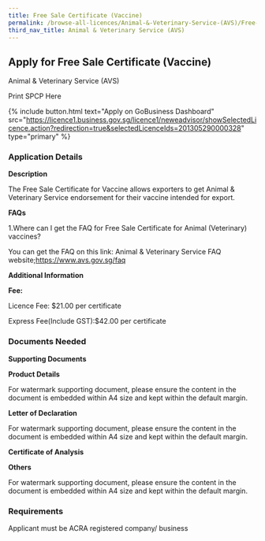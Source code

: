 ```yaml
---
title: Free Sale Certificate (Vaccine)
permalink: /browse-all-licences/Animal-&-Veterinary-Service-(AVS)/Free-Sale-Certificate--Vaccine-
third_nav_title: Animal & Veterinary Service (AVS)
---
```


## Apply for Free Sale Certificate (Vaccine)

Animal & Veterinary Service (AVS)

Print SPCP Here


{% include button.html text="Apply on GoBusiness Dashboard" src="https://licence1.business.gov.sg/licence1/neweadvisor/showSelectedLicence.action?redirection=true&selectedLicenceIds=201305290000328" type="primary" %}

### Application Details

<p><strong>Description</strong></p>
<p>The Free Sale Certificate for Vaccine allows exporters to get Animal &amp; Veterinary Service endorsement for their vaccine intended for export.</p>
<p><strong>FAQs</strong></p>
<p>1.Where can I get the FAQ for Free Sale Certificate for Animal (Veterinary) vaccines?</p>
<p>You can get the FAQ on this link: Animal &amp; Veterinary Service FAQ website;<a href="https://www.avs.gov.sg/faq">https://www.avs.gov.sg/faq</a></p>

**Additional Information**

<p><strong>Fee:</strong></p>
<p>Licence Fee: $21.00 per certificate</p>
<p>Express Fee(Include GST):$42.00 per certificate</p>

### Documents Needed

<p><strong>Supporting Documents</strong></p>
<p><strong>Product Details</strong></p>
<p>For watermark supporting document, please ensure the content in the document is embedded within A4 size and kept within the default margin.</p>
<p><strong>Letter of Declaration</strong></p>
<p>For watermark supporting document, please ensure the content in the document is embedded within A4 size and kept within the default margin.</p>
<p><strong>Certificate of Analysis</strong></p>
<p><strong>Others</strong></p>
<p>For watermark supporting document, please ensure the content in the document is embedded within A4 size and kept within the default margin.</p>

### Requirements

Applicant must be ACRA registered company/ business

